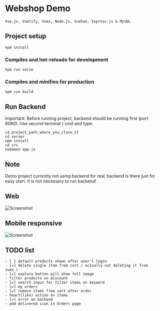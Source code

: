 # Webshop Demo
    Vue.js, Vuetify, Vuex, Node.js, VueSax, Express.js & MySQL

## Project setup
```
npm install
```

### Compiles and hot-reloads for development
```
npm run serve
```

### Compiles and minifies for production
```
npm run build
```

## Run Backend
Important: Before running project, backend should be running first (port 8080). Use second terminal / cmd and type: 
```
cd project_path_where_you_clone_it
cd server
npm install
cd src
nodemon app.js
```
## Note 
Demo project currently not using backend for real, backend is there just for easy start.
It is not necessary to run backend!

## Web
![Screenshot](https://developer-hr.com/assets/images/webshop2.png)

## Mobile responsive
![Screenshot](https://developer-hr.com/assets/images/responsive.png)

## TODO list
    - [ ] default products shown after user's login
    - [✔] delete single item from cart ( actually not deleting it from vuex ) 
    - [✔] explore button will show full image
    - filter products on discount 
    - [✔] search input for filter items on keyword 
    - [✔] my orders 
    - [✔] remove items from cart after order 
    - heart(like) action on items
    - [✔] error on backend 
    - add delivered icon in Orders page
